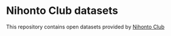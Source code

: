 # Nihonto Club datasets

This repository contains open datasets provided by [Nihonto Club](https://nihontoclub.com)
